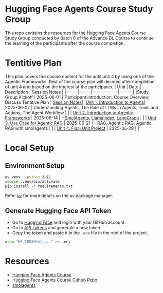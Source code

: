 # Hugging Face Agents Course Study Group

This repo contains the resources for the Hugging Face Agents Course Study Group conducted by Batch 6 of the Advance DL Course to continue the learning of the participants after the course completion.

# Tentitive Plan

This plan covers the course content for the until unit 4 by using one of the Agentic Frameworks. Rest of the course plan will decided after completion of unit 4 and based on the interest of the participants.
| Unit | Date | Description | Session Notes |
|------|------|-------------|-------|
|Study Group Kickoff | 2025-06-01 | Participant Introduction, Course Overview, Discuss Tentitive Plan | [Session Notes](session_notes/01_kickoff.md)|
|[Unit 1. Introduction to Agents](https://huggingface.co/learn/agents-course/unit1/introduction)| 2025-06-07 | Understanding Agents, The Role of LLMs in Agents, Tools and Actions, The Agent Workflow | |
| [Unit 2. Introduction to Agentic Frameworks](https://huggingface.co/learn/agents-course/unit2/introduction) | 2025-06-14 | - [SmolAgents](https://huggingface.co/docs/smolagents/en/index), [LlamaIndex](https://www.llamaindex.ai/), [LangGraph](https://www.langchain.com/langgraph) | |
| [Unit 3. Use Case for Agentic RAG](https://huggingface.co/learn/agents-course/unit3/agentic-rag/introduction) | 2025-06-21 | - RAG, Agentic RAG, Agentic RAG with smolagents | |
| [Unit 4. Final Unit Project](https://huggingface.co/learn/agents-course/unit4/introduction) | 2025-06-28 |  |

# Local Setup

## Environment Setup
```bash
uv venv --python 3.11
source .venv/bin/activate
pip install -r requirements.txt
```

Refer [uv](https://docs.astral.sh/uv/) for more details on the uv package manager.

## Generate Hugging Face API Token

- Go to [Hugging Face](https://huggingface.co/) and login with your GitHub account.
- Go to [API Tokens](https://huggingface.co/settings/tokens) and generate a new token.
- Copy the token and paste it in the `.env` file in the root of the project.

```bash
echo "HF_TOKEN=hf_..." >> .env
```

# Resources

- [Hugging Face Agents Course](https://huggingface.co/learn/agents-course/)
- [Hugging Face Agents Course Github Repo](https://github.com/huggingface/agents-course)
- [smolagents](https://huggingface.co/docs/smolagents/en/index)